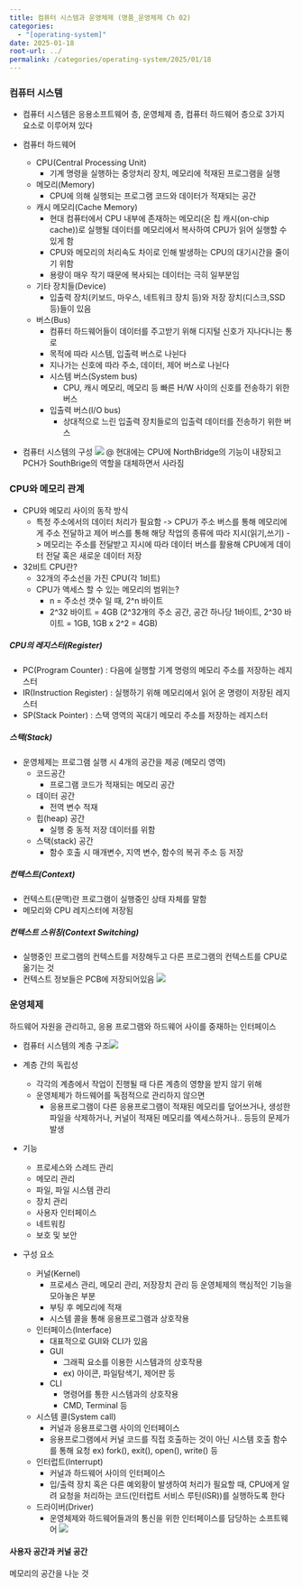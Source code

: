 ```yaml
---
title: 컴퓨터 시스템과 운영체제 (명품_운영체제 Ch 02)
categories:
  - "[operating-system]"
date: 2025-01-18
root-url: ../
permalink: /categories/operating-system/2025/01/18
---
```

### 컴퓨터 시스템
- 컴퓨터 시스템은 응용소프트웨어 층, 운영체제 층, 컴퓨터 하드웨어 층으로 3가지 요소로 이루어져 있다

- 컴퓨터 하드웨어
	- CPU(Central Processing Unit)
		- 기계 명령을 실행하는 중앙처리 장치, 메모리에 적재된 프로그램을 실행
	- 메모리(Memory) 
		- CPU에 의해 실행되는 프로그램 코드와 데이터가 적재되는 공간
	- 캐시 메모리(Cache Memory) 
		- 현대 컴퓨터에서 CPU 내부에 존재하는 메모리(온 칩 캐시(on-chip cache))로 실행될 데이터를 메모리에서 복사하여 CPU가 읽어 실행할 수 있게 함
		- CPU와 메모리의 처리속도 차이로 인해 발생하는 CPU의 대기시간을 줄이기 위함
		- 용량이 매우 작기 때문에 복사되는 데이터는 극히 일부분임
	- 기타 장치들(Device)
		- 입출력 장치(키보드, 마우스, 네트워크 장치 등)와 저장 장치(디스크,SSD 등)들이 있음
	- 버스(Bus)
		- 컴퓨터 하드웨어들이 데이터를 주고받기 위해 디지털 신호가 지나다니는 통로
		- 목적에 따라 시스템, 입출력 버스로 나뉜다
		- 지나가는 신호에 따라 주소, 데이터, 제어 버스로 나뉜다
		- 시스템 버스(System bus) 
			- CPU, 캐시 메모리, 메모리 등 빠른 H/W 사이의 신호를 전송하기 위한 버스
		- 입출력 버스(I/O bus)
			- 상대적으로 느린 입출력 장치들로의 입출력 데이터를 전송하기 위한 버스

- 컴퓨터 시스템의 구성
![](assets/images/posts_img/screen_capture%202025-01-14%2017.29.45.png)
@ 현대에는 CPU에 NorthBridge의 기능이 내장되고 PCH가 SouthBrige의 역할을 대체하면서 사라짐


### CPU와 메모리 관계
- CPU와 메모리 사이의 동작 방식
	- 특정 주소에서의 데이터 처리가 필요함 -> CPU가 주소 버스를 통해 메모리에게 주소 전달하고 제어 버스를 통해 해당 작업의 종류에 따라 지시(읽기,쓰기) -> 메모리는 주소를 전달받고 지시에 따라 데이터 버스를 활용해 CPU에게 데이터 전달 혹은 새로운 데이터 저장
- 32비트 CPU란?
	- 32개의 주소선을 가진 CPU(각 1비트)
	- CPU가 액세스 할 수 있는 메모리의 범위는?
		- n = 주소선 갯수 일 때, 2^n 바이트
		- 2^32 바이트 = 4GB (2^32개의 주소 공간, 공간 하나당 1바이트, 2^30 바이트 = 1GB, 1GB x 2^2 = 4GB) 

##### CPU의 레지스터(Register)
- PC(Program Counter) : 다음에 실행할 기계 명령의 메모리 주소를 저장하는 레지스터
- IR(Instruction Register) : 실행하기 위해 메모리에서 읽어 온 명령이 저장된 레지스터
- SP(Stack Pointer) : 스택 영역의 꼭대기 메모리 주소를 저장하는 레지스터

##### 스택(Stack)
- 운영체제는 프로그램 실행 시 4개의 공간을 제공 (메모리 영역)
	- 코드공간
		- 프로그램 코드가 적재되는 메모리 공간
	- 데이터 공간
		- 전역 변수 적재
	- 힙(heap) 공간
		- 실행 중 동적 저장 데이터를 위함
	- 스택(stack) 공간
		- 함수 호출 시 매개변수, 지역 변수, 함수의 복귀 주소 등 저장

##### 컨텍스트(Context)
- 컨텍스트(문맥)란 프로그램이 실행중인 상태 자체를 말함
- 메모리와 CPU 레지스터에 저장됨

##### 컨텍스트 스위칭(Context Switching)
- 실행중인 프로그램의 컨텍스트를 저장해두고 다른 프로그램의 컨텍스트를 CPU로 옮기는 것
- 컨텍스트 정보들은 PCB에 저장되어있음
![](assets/images/posts_img/screen_capture%202025-01-15%2022.32.25.png)


### 운영체제
하드웨어 자원을 관리하고, 응용 프로그램와 하드웨어 사이를 중재하는 인터페이스
- 컴퓨터 시스템의 계층 구조![](assets/images/posts_img/screen_capture%202025-01-15%2023.29.48.png)
- 계층 간의 독립성
	- 각각의 계층에서 작업이 진행될 때 다른 계층의 영향을 받지 않기 위해
	- 운영체제가 하드웨어를 독점적으로 관리하지 않으면
		- 응용프로그램이 다른 응용프로그램이 적재된 메모리를 덮어쓰거나, 생성한 파일을 삭제하거나, 커널이 적재된 메모리를 엑세스하거나.. 등등의 문제가 발생

- 기능
	- 프로세스와 스레드 관리
	- 메모리 관리
	- 파일, 파일 시스템 관리
	- 장치 관리
	- 사용자 인터페이스
	- 네트워킹
	- 보호 및 보안

- 구성 요소
	- 커널(Kernel)
		- 프로세스 관리, 메모리 관리, 저장장치 관리 등 운영체제의 핵심적인 기능을 모아놓은 부분
		- 부팅 후 메모리에 적재
		- 시스템 콜을 통해 응용프로그램과 상호작용
	- 인터페이스(Interface)
		- 대표적으로 GUI와 CLI가 있음
		- GUI
			- 그래픽 요소를 이용한 시스템과의 상호작용
			- ex) 아이콘, 파일탐색기, 제어판 등
		- CLI
			- 명령어를 통한 시스템과의 상호작용
			- CMD, Terminal 등
	- 시스템 콜(System call)
		- 커널과 응용프로그램 사이의 인터페이스
		- 응용프로그램에서 커널 코드를 직접 호출하는 것이 아닌 시스템 호출 함수를 통해 요청 ex) fork(), exit(), open(), write() 등
	- 인터럽트(Interrupt)
		- 커널과 하드웨어 사이의 인터페이스
		- 입/출력 장치 혹은 다른 예외황이 발생하여 처리가 필요할 때, CPU에게 알려 요청을 처리하는 코드(인터럽트 서비스 루틴(ISR))를 실행하도록 한다
	 - 드라이버(Driver)
		- 운영체제와 하드웨어들과의 통신을 위한 인터페이스를 담당하는 소프트웨어
![](assets/images/posts_img/Pasted%20image%2020250116214947.png)


#### 사용자 공간과 커널 공간
메모리의 공간을 나눈 것
